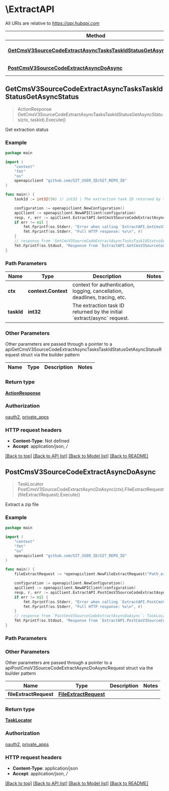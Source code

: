 # \ExtractAPI

All URIs are relative to *https://api.hubapi.com*

Method | HTTP request | Description
------------- | ------------- | -------------
[**GetCmsV3SourceCodeExtractAsyncTasksTaskIdStatusGetAsyncStatus**](ExtractAPI.md#GetCmsV3SourceCodeExtractAsyncTasksTaskIdStatusGetAsyncStatus) | **Get** /cms/v3/source-code/extract/async/tasks/{taskId}/status | Get extraction status
[**PostCmsV3SourceCodeExtractAsyncDoAsync**](ExtractAPI.md#PostCmsV3SourceCodeExtractAsyncDoAsync) | **Post** /cms/v3/source-code/extract/async | Extract a zip file



## GetCmsV3SourceCodeExtractAsyncTasksTaskIdStatusGetAsyncStatus

> ActionResponse GetCmsV3SourceCodeExtractAsyncTasksTaskIdStatusGetAsyncStatus(ctx, taskId).Execute()

Get extraction status



### Example

```go
package main

import (
	"context"
	"fmt"
	"os"
	openapiclient "github.com/GIT_USER_ID/GIT_REPO_ID"
)

func main() {
	taskId := int32(56) // int32 | The extraction task ID returned by the initial `extract/async` request.

	configuration := openapiclient.NewConfiguration()
	apiClient := openapiclient.NewAPIClient(configuration)
	resp, r, err := apiClient.ExtractAPI.GetCmsV3SourceCodeExtractAsyncTasksTaskIdStatusGetAsyncStatus(context.Background(), taskId).Execute()
	if err != nil {
		fmt.Fprintf(os.Stderr, "Error when calling `ExtractAPI.GetCmsV3SourceCodeExtractAsyncTasksTaskIdStatusGetAsyncStatus``: %v\n", err)
		fmt.Fprintf(os.Stderr, "Full HTTP response: %v\n", r)
	}
	// response from `GetCmsV3SourceCodeExtractAsyncTasksTaskIdStatusGetAsyncStatus`: ActionResponse
	fmt.Fprintf(os.Stdout, "Response from `ExtractAPI.GetCmsV3SourceCodeExtractAsyncTasksTaskIdStatusGetAsyncStatus`: %v\n", resp)
}
```

### Path Parameters


Name | Type | Description  | Notes
------------- | ------------- | ------------- | -------------
**ctx** | **context.Context** | context for authentication, logging, cancellation, deadlines, tracing, etc.
**taskId** | **int32** | The extraction task ID returned by the initial &#x60;extract/async&#x60; request. | 

### Other Parameters

Other parameters are passed through a pointer to a apiGetCmsV3SourceCodeExtractAsyncTasksTaskIdStatusGetAsyncStatusRequest struct via the builder pattern


Name | Type | Description  | Notes
------------- | ------------- | ------------- | -------------


### Return type

[**ActionResponse**](ActionResponse.md)

### Authorization

[oauth2](../README.md#oauth2), [private_apps](../README.md#private_apps)

### HTTP request headers

- **Content-Type**: Not defined
- **Accept**: application/json, */*

[[Back to top]](#) [[Back to API list]](../README.md#documentation-for-api-endpoints)
[[Back to Model list]](../README.md#documentation-for-models)
[[Back to README]](../README.md)


## PostCmsV3SourceCodeExtractAsyncDoAsync

> TaskLocator PostCmsV3SourceCodeExtractAsyncDoAsync(ctx).FileExtractRequest(fileExtractRequest).Execute()

Extract a zip file



### Example

```go
package main

import (
	"context"
	"fmt"
	"os"
	openapiclient "github.com/GIT_USER_ID/GIT_REPO_ID"
)

func main() {
	fileExtractRequest := *openapiclient.NewFileExtractRequest("Path_example") // FileExtractRequest | 

	configuration := openapiclient.NewConfiguration()
	apiClient := openapiclient.NewAPIClient(configuration)
	resp, r, err := apiClient.ExtractAPI.PostCmsV3SourceCodeExtractAsyncDoAsync(context.Background()).FileExtractRequest(fileExtractRequest).Execute()
	if err != nil {
		fmt.Fprintf(os.Stderr, "Error when calling `ExtractAPI.PostCmsV3SourceCodeExtractAsyncDoAsync``: %v\n", err)
		fmt.Fprintf(os.Stderr, "Full HTTP response: %v\n", r)
	}
	// response from `PostCmsV3SourceCodeExtractAsyncDoAsync`: TaskLocator
	fmt.Fprintf(os.Stdout, "Response from `ExtractAPI.PostCmsV3SourceCodeExtractAsyncDoAsync`: %v\n", resp)
}
```

### Path Parameters



### Other Parameters

Other parameters are passed through a pointer to a apiPostCmsV3SourceCodeExtractAsyncDoAsyncRequest struct via the builder pattern


Name | Type | Description  | Notes
------------- | ------------- | ------------- | -------------
 **fileExtractRequest** | [**FileExtractRequest**](FileExtractRequest.md) |  | 

### Return type

[**TaskLocator**](TaskLocator.md)

### Authorization

[oauth2](../README.md#oauth2), [private_apps](../README.md#private_apps)

### HTTP request headers

- **Content-Type**: application/json
- **Accept**: application/json, */*

[[Back to top]](#) [[Back to API list]](../README.md#documentation-for-api-endpoints)
[[Back to Model list]](../README.md#documentation-for-models)
[[Back to README]](../README.md)

